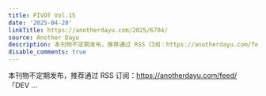 ```yaml
---
title: PIVOT Vol.15
date: '2025-04-20'
linkTitle: https://anotherdayu.com/2025/6704/
source: Another Dayu
description: 本刊物不定期发布，推荐通过 RSS 订阅：https://anotherdayu.com/feed/ 「DEV ...
disable_comments: true
---
```

本刊物不定期发布，推荐通过 RSS 订阅：https://anotherdayu.com/feed/ 「DEV ...